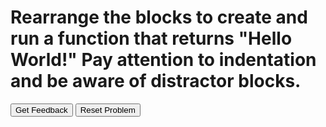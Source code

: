 # Rearrange the blocks to create and run a function that returns "Hello World!" Pay attention to indentation and be aware of distractor blocks.

<div id="basic_function_1-sortableTrash" class="sortable-code"></div> 
<div id="basic_function_1-sortable" class="sortable-code"></div> 
<div style="clear:both;"></div> 
<p> 
    <input id="basic_function_1-feedbackLink" value="Get Feedback" type="button" /> 
    <input id="basic_function_1-newInstanceLink" value="Reset Problem" type="button" /> 
</p> 
<script type="text/javascript"> 
(function(){
  var initial = "def greeting():\n" +
    "	hello = &quot;Hello World!&quot;\n" +
    "	return hello\n" +
    "print(greeting())\n" +
    "greeting() #distractor\n" +
    "greeting(&quot;Hello World!&quot;) #distractor";
  var parsonsPuzzle = new ParsonsWidget({
    "sortableId": "basic_function_1-sortable",
    "max_wrong_lines": 10,
    "grader": ParsonsWidget._graders.LineBasedGrader,
    "exec_limit": 2500,
    "can_indent": true,
    "x_indent": 50,
    "lang": "en",
    "trashId": "basic_function_1-sortableTrash"
  });
  parsonsPuzzle.init(initial);
  parsonsPuzzle.shuffleLines();
  $("#basic_function_1-newInstanceLink").click(function(event){ 
      event.preventDefault(); 
      parsonsPuzzle.shuffleLines(); 
  }); 
  $("#basic_function_1-feedbackLink").click(function(event){ 
      event.preventDefault(); 
      parsonsPuzzle.getFeedback(); 
  }); 
})(); 
</script>
